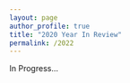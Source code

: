 ```yaml
---
layout: page
author_profile: true
title: "2020 Year In Review"
permalink: /2022
---
```


In Progress...